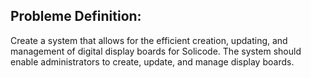 ## **Probleme Definition:**

Create a system that allows for the efficient creation, updating, and management of digital display boards for Solicode. The system should enable administrators to create, update, and manage display boards.